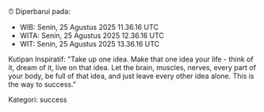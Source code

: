 ⏰ Diperbarui pada:
- WIB: Senin, 25 Agustus 2025 11.36.16 UTC
- WITA: Senin, 25 Agustus 2025 12.36.16 UTC
- WIT: Senin, 25 Agustus 2025 13.36.16 UTC

Kutipan Inspiratif:
"Take up one idea. Make that one idea your life - think of it, dream of it, live on that idea. Let the brain, muscles, nerves, every part of your body, be full of that idea, and just leave every other idea alone. This is the way to success."


Kategori: success

